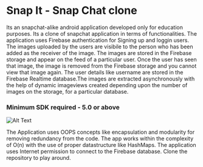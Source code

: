 # Snap It - Snap Chat clone
Its an snapchat-alike android application developed only for education purposes. Its a clone of snapchat application in terms of functionalities. The application uses Firebase authentication for Signing up and loggin users. The images uploaded by the users are visibile to the person who has been added as the receiver of the image. The images are stored in the Firebase storage and appear on the feed of a particular user. Once the user has seen that image, the image is removed from the Firebase storage and you cannot view that image again. The user details like username are stored in the Firebase Realtime database.The images are extracted asynchronously with the help of dynamic imageviews created depending upon the number of images on the storage, for a particular database.

### Minimum SDK required - 5.0 or above

![Alt Text](/snapchat.gif)

The Application uses OOPS concepts like encapsulation and modularity for removing redundancy from the code. The app works within the complexity of O(n) with the use of proper datastructure like HashMaps. The application uses Internet permission to connect to the Firebase database. Clone the repository to play around. 
